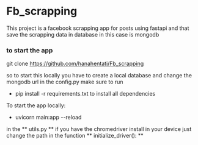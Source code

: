 # Fb_scrapping

This project is a facebook scrapping app for posts using fastapi and that save the scrapping data in database in this case is mongodb

### to start the app 
git clone https://github.com/hanahentati/Fb_scrapping


so to start this locally you have to create a local database and change the mongodb url in the config.py
make sure to run 

- pip install -r requirements.txt 
to install all dependencies

To start the app locally:
- uvicorn main:app --reload

in the ** utils.py ** if you have the chromedriver install in your device just change the path in the function 
** initialize_driver(): **
